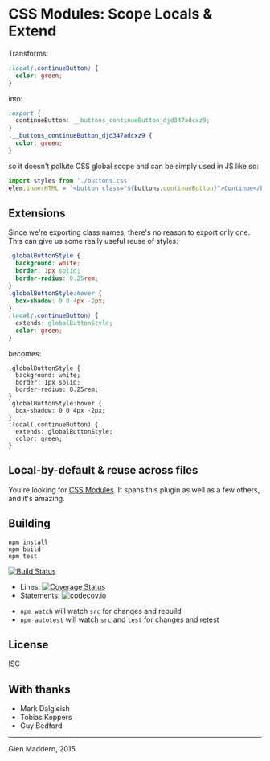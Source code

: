# CSS Modules: Scope Locals & Extend

Transforms:

```css
:local(.continueButton) {
  color: green;
}
```

into:

```css
:export {
  continueButton: __buttons_continueButton_djd347adcxz9;
}
.__buttons_continueButton_djd347adcxz9 {
  color: green;
}
```

so it doesn't pollute CSS global scope and can be simply used in JS like so:

```js
import styles from './buttons.css'
elem.innerHTML = `<button class="${buttons.continueButton}">Continue</button>`
```

## Extensions

Since we're exporting class names, there's no reason to export only one. This can give us some really useful reuse of styles:

```css
.globalButtonStyle {
  background: white;
  border: 1px solid;
  border-radius: 0.25rem;
}
.globalButtonStyle:hover {
  box-shadow: 0 0 4px -2px;
}
:local(.continueButton) {
  extends: globalButtonStyle;
  color: green;
}
```

becomes:

```
.globalButtonStyle {
  background: white;
  border: 1px solid;
  border-radius: 0.25rem;
}
.globalButtonStyle:hover {
  box-shadow: 0 0 4px -2px;
}
:local(.continueButton) {
  extends: globalButtonStyle;
  color: green;
}
```

## Local-by-default & reuse across files

You're looking for [CSS Modules](https://github.com/webpack/css-modules). It spans this plugin as well as a few others, and it's amazing.

## Building

```
npm install
npm build
npm test
```

[![Build Status](https://travis-ci.org/css-modules/postcss-modules-scope.svg?branch=master)](https://travis-ci.org/css-modules/postcss-modules-scope)

* Lines: [![Coverage Status](https://coveralls.io/repos/css-modules/postcss-modules-scope/badge.svg?branch=master)](https://coveralls.io/r/css-modules/postcss-modules-scope?branch=master)
* Statements: [![codecov.io](http://codecov.io/github/css-modules/postcss-modules-scope/coverage.svg?branch=master)](http://codecov.io/github/css-modules/postcss-modules-scope?branch=master)

- `npm watch` will watch `src` for changes and rebuild
- `npm autotest` will watch `src` and `test` for changes and retest

## License

ISC

## With thanks

- Mark Dalgleish
- Tobias Koppers
- Guy Bedford

---
Glen Maddern, 2015.
